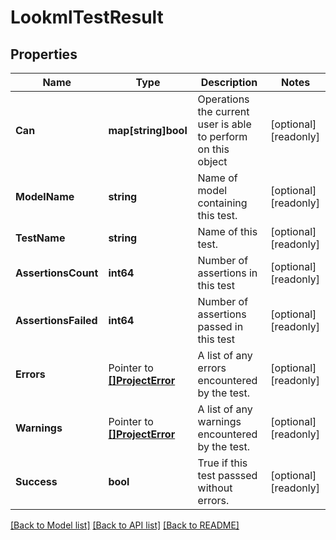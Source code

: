 # LookmlTestResult

## Properties

Name | Type | Description | Notes
------------ | ------------- | ------------- | -------------
**Can** | **map[string]bool** | Operations the current user is able to perform on this object | [optional] [readonly] 
**ModelName** | **string** | Name of model containing this test. | [optional] [readonly] 
**TestName** | **string** | Name of this test. | [optional] [readonly] 
**AssertionsCount** | **int64** | Number of assertions in this test | [optional] [readonly] 
**AssertionsFailed** | **int64** | Number of assertions passed in this test | [optional] [readonly] 
**Errors** | Pointer to [**[]ProjectError**](ProjectError.md) | A list of any errors encountered by the test. | [optional] [readonly] 
**Warnings** | Pointer to [**[]ProjectError**](ProjectError.md) | A list of any warnings encountered by the test. | [optional] [readonly] 
**Success** | **bool** | True if this test passsed without errors. | [optional] [readonly] 

[[Back to Model list]](../README.md#documentation-for-models) [[Back to API list]](../README.md#documentation-for-api-endpoints) [[Back to README]](../README.md)


